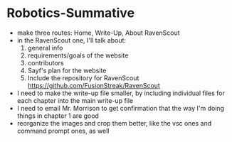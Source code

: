# Robotics-Summative

- make three routes: Home, Write-Up, About RavenScout
- in the RavenScout one, I'll talk about:
    1. general info
    2. requirements/goals of the website
    3. contributors
    4. Sayf's plan for the website
    5. Include the repository for RavenScout https://github.com/FusionStreak/RavenScout
- I need to make the write-up file smaller, by including individual files for each chapter into the main write-up file
- I need to email Mr. Morrison to get confirmation that the way I'm doing things in chapter 1 are good
- reorganize the images and crop them better, like the vsc ones and command prompt ones, as well
